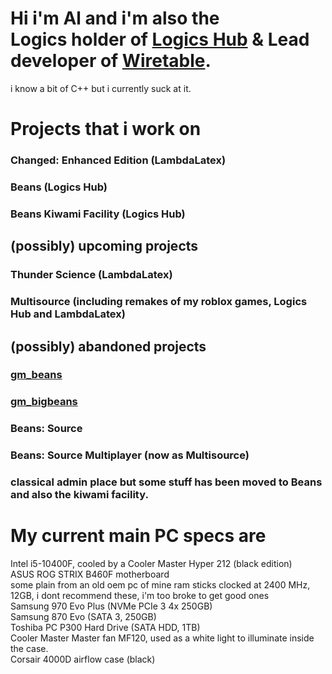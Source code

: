 # Hi i'm Al and i'm also the <br> Logics holder of [Logics Hub](https://github.com/HubsLogic) & Lead developer of [Wiretable](https://github.com/Wiretable).
i know a bit of C++ but i currently suck at it.

# Projects that i work on
### Changed: Enhanced Edition (LambdaLatex)
### Beans (Logics Hub)
### Beans Kiwami Facility (Logics Hub)
## (possibly) upcoming projects
### Thunder Science (LambdaLatex)
### Multisource (including remakes of my roblox games, Logics Hub and LambdaLatex)

## (possibly) abandoned projects
### [gm_beans](https://steamcommunity.com/sharedfiles/filedetails/?id=2045610499)
### [gm_bigbeans](https://steamcommunity.com/sharedfiles/filedetails/?id=2051821121)
### Beans: Source
### Beans: Source Multiplayer (now as Multisource)
### classical admin place but some stuff has been moved to Beans and also the kiwami facility.

# My current main PC specs are

Intel i5-10400F, cooled by a Cooler Master Hyper 212 (black edition)
<br>
ASUS ROG STRIX B460F motherboard
<br>
some plain from an old oem pc of mine ram sticks clocked at 2400 MHz, 12GB, i dont recommend these, i'm too broke to get good ones
<br>
Samsung 970 Evo Plus (NVMe PCIe 3 4x 250GB)
<br>
Samsung 870 Evo (SATA 3, 250GB)
<br>
Toshiba PC P300 Hard Drive (SATA HDD, 1TB)
<br>
Cooler Master Master fan MF120, used as a white light to illuminate inside the case.
<br>
Corsair 4000D airflow case (black)
